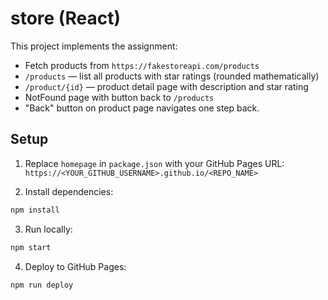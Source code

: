
# store (React)

This project implements the assignment:
- Fetch products from `https://fakestoreapi.com/products`
- `/products` — list all products with star ratings (rounded mathematically)
- `/product/{id}` — product detail page with description and star rating
- NotFound page with button back to `/products`
- "Back" button on product page navigates one step back.

## Setup

1. Replace `homepage` in `package.json` with your GitHub Pages URL:
   `https://<YOUR_GITHUB_USERNAME>.github.io/<REPO_NAME>`

2. Install dependencies:
```bash
npm install
```

3. Run locally:
```bash
npm start
```

4. Deploy to GitHub Pages:
```bash
npm run deploy
```

